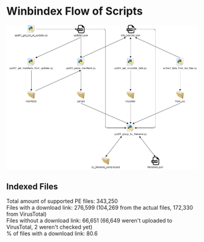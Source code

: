 # Winbindex Flow of Scripts

![winbindex-scripts-flow.png](winbindex-scripts-flow.png)

## Indexed Files

<!--FileStats-->
Total amount of supported PE files: 343,250  
Files with a download link: 276,599 (104,269 from the actual files, 172,330 from VirusTotal)  
Files without a download link: 66,651 (66,649 weren't uploaded to VirusTotal, 2 weren't checked yet)  
% of files with a download link: 80.6  
<!--/FileStats-->
